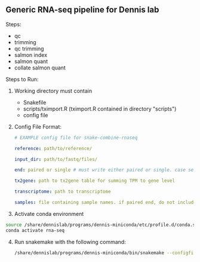 ## Generic RNA-seq pipeline for Dennis lab

Steps:
- qc
- trimming
- qc trimming
- salmon index
- salmon quant
- collate salmon quant

Steps to Run:
1. Working directory must contain
    - Snakefile
    - scripts/tximport.R (tximport.R contained in directory "scripts")
    - config file

2. Config File Format:
    ```yaml
    # EXAMPLE config file for snake-combine-rnaseq

    reference: path/to/reference/

    input_dir: path/to/fastq/files/  

    end: paired or single # must write either paired or single. case sensitive

    tx2gene: path to tx2gene table for summing TPM to gene level

    transcriptome: path to transcriptome

    samples: file containing sample names. if paired end, do not include the _1 or _2
    ```
3. Activate conda environment
```bash
source /share/dennislab/programs/dennis-miniconda/etc/profile.d/conda.sh
conda activate rna-seq
```

4. Run snakemake with the following command:
    ```bash
    /share/dennislab/programs/dennis-miniconda/bin/snakemake --configfile config.yaml -p -j 20
    ```
